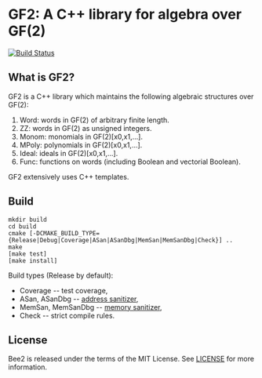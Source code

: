 GF2: A C++ library for algebra over GF(2)
=========================================

[![Build Status](https://travis-ci.org/agievich/gf2.svg?branch=master)](https://travis-ci.org/agievich/gf2)

What is GF2?
-------------

GF2 is a C++ library which maintains the following algebraic structures 
over GF(2): 

1. Word: words in GF(2) of arbitrary finite length.
2. ZZ: words in GF(2) as unsigned integers.
3. Monom: monomials in GF(2)[x0,x1,...].
4. MPoly: polynomials in GF(2)[x0,x1,...].
5. Ideal: ideals in GF(2)[x0,x1,...].
6. Func: functions on words (including Boolean and vectorial Boolean).

GF2 extensively uses C++ templates.

Build
-----

    mkdir build
    cd build
    cmake [-DCMAKE_BUILD_TYPE={Release|Debug|Coverage|ASan|ASanDbg|MemSan|MemSanDbg|Check}] ..
    make
    [make test]
    [make install]

Build types (Release by default):
   
*  Coverage -- test coverage,
*  ASan, ASanDbg -- [address sanitizer](http://en.wikipedia.org/wiki/AddressSanitizer),
*  MemSan, MemSanDbg -- [memory sanitizer](http://code.google.com/p/memory-sanitizer/),
*  Check -- strict compile rules.

License
-------

Bee2 is released under the terms of the MIT License. 
See [LICENSE](LICENSE) for more information.
